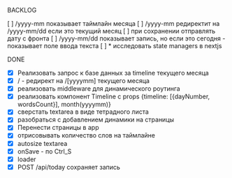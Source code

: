 BACKLOG

[ ] /yyyy-mm показывает таймлайн месяца
[ ] /yyyy-mm редиректит на /yyyy-mm/dd если это текущий месяц
[ ] при сохранении отправлять дату с фронта
[ ] /yyyy-mm/dd показывает запись, но если это сегодня - показывает поле ввода текста
[ ] * исследовать state managers в nextjs







  DONE
- [x] Реализовать запрос к базе данных за timeline текущего месяца
- [x] / - редирект на /[yyyymm] текущего месяца
- [x] реализовать middleware для динамического роутинга
- [x] реализовать компонент Timeline с props {timeline: [{dayNumber, wordsCount}], month(yyyymm)}
- [x] сверстать textarea в виде тетрадного листа
- [x] разобраться с добавлением динамики на страницы
- [x] Перенести страницы в app
- [x] отрисовывать количество слов на таймлайне
- [x] autosize textarea
- [x] onSave - по Ctrl_S
- [x] loader
- [x] POST /api/today сохраняет запись
